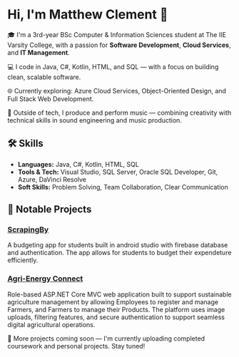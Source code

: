 # Hi, I'm Matthew Clement 👋

🎓 I'm a 3rd-year BSc Computer & Information Sciences student at The IIE Varsity College, with a passion for **Software Development**, **Cloud Services**, and **IT Management**.

💻 I code in Java, C#, Kotlin, HTML, and SQL — with a focus on building clean, scalable software.

🌐 Currently exploring: Azure Cloud Services, Object-Oriented Design, and Full Stack Web Development.

🎵 Outside of tech, I produce and perform music — combining creativity with technical skills in sound engineering and music production.

## 🛠️ Skills
- **Languages:** Java, C#, Kotlin, HTML, SQL
- **Tools & Tech:** Visual Studio, SQL Server, Oracle SQL Developer, Git, Azure, DaVinci Resolve
- **Soft Skills:** Problem Solving, Team Collaboration, Clear Communication

## 📂 Notable Projects

### [ScrapingBy](https://github.com/STSpencerPeters/ScrapingBy.git)
A budgeting app for students built in android studio with firebase database and authentication. The app allows for students to budget their expendeture efficiently.

### [Agri-Energy Connect](https://github.com/ST10247110/AgriEnergyConnect.git)
Role-based ASP.NET Core MVC web application built to support sustainable agriculture management by allowing Employees to register and manage Farmers, and Farmers to manage their Products. The platform uses image uploads, filtering features, and secure authentication to support seamless digital agricultural operations.

🚀 More projects coming soon — I'm currently uploading completed coursework and personal projects. Stay tuned!

